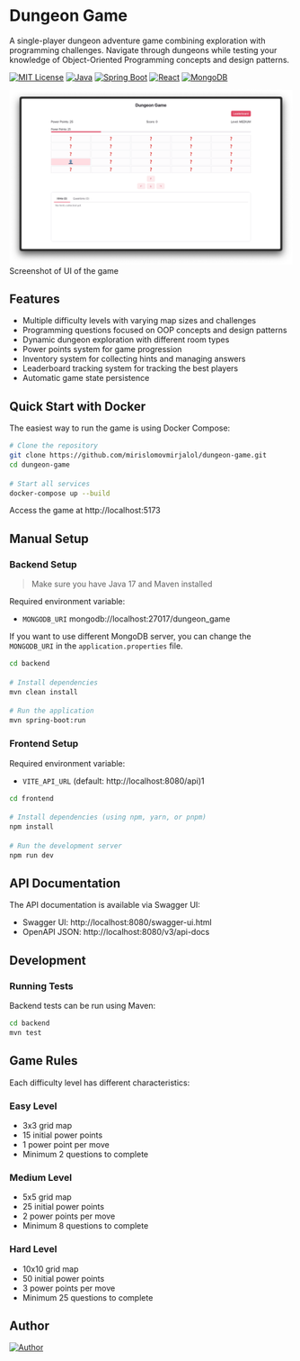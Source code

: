 # Dungeon Game

A single-player dungeon adventure game combining exploration with programming challenges. Navigate through dungeons while testing your knowledge of Object-Oriented Programming concepts and design patterns.

[![MIT License](https://img.shields.io/badge/License-MIT-green.svg)](https://choosealicense.com/licenses/mit/)
[![Java](https://img.shields.io/badge/Java-17-orange.svg)](https://www.oracle.com/java/)
[![Spring Boot](https://img.shields.io/badge/Spring%20Boot-3.x-green.svg)](https://spring.io/projects/spring-boot)
[![React](https://img.shields.io/badge/React-18.x-blue.svg)](https://reactjs.org/)
[![MongoDB](https://img.shields.io/badge/MongoDB-6.x-green.svg)](https://www.mongodb.com/)

![Game Screenshot](assets/screenshot.png)
Screenshot of UI of the game

## Features

- Multiple difficulty levels with varying map sizes and challenges
- Programming questions focused on OOP concepts and design patterns
- Dynamic dungeon exploration with different room types
- Power points system for game progression
- Inventory system for collecting hints and managing answers
- Leaderboard tracking system for tracking the best players
- Automatic game state persistence

## Quick Start with Docker

The easiest way to run the game is using Docker Compose:

```bash
# Clone the repository
git clone https://github.com/mirislomovmirjalol/dungeon-game.git
cd dungeon-game

# Start all services
docker-compose up --build
```

Access the game at http://localhost:5173

## Manual Setup

### Backend Setup

> Make sure you have Java 17 and Maven installed

Required environment variable:
- `MONGODB_URI` mongodb://localhost:27017/dungeon_game

If you want to use different MongoDB server, you can change the `MONGODB_URI` in the `application.properties` file.

```bash
cd backend

# Install dependencies
mvn clean install

# Run the application
mvn spring-boot:run
```

### Frontend Setup

Required environment variable:
- `VITE_API_URL` (default: http://localhost:8080/api)1

```bash
cd frontend

# Install dependencies (using npm, yarn, or pnpm)
npm install

# Run the development server
npm run dev
```

## API Documentation

The API documentation is available via Swagger UI:
- Swagger UI: http://localhost:8080/swagger-ui.html
- OpenAPI JSON: http://localhost:8080/v3/api-docs

## Development

### Running Tests

Backend tests can be run using Maven:

```bash
cd backend
mvn test
```

## Game Rules

Each difficulty level has different characteristics:

### Easy Level
- 3x3 grid map
- 15 initial power points
- 1 power point per move
- Minimum 2 questions to complete

### Medium Level
- 5x5 grid map
- 25 initial power points
- 2 power points per move
- Minimum 8 questions to complete

### Hard Level
- 10x10 grid map
- 50 initial power points
- 3 power points per move
- Minimum 25 questions to complete

## Author

[![Author](https://img.shields.io/badge/Author-Jalol%20Mirislomov-blue.svg)](https://github.com/mirislomovmirjalol)
